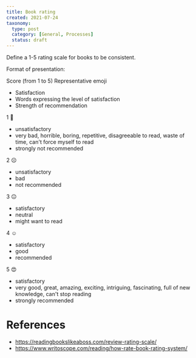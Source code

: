 ```yaml
---
title: Book rating
created: 2021-07-24
taxonomy:
  type: post
  category: [General, Processes]
  status: draft
---
```


Define a 1-5 rating scale for books to be consistent.

Format of presentation:

Score (from 1 to 5) Representative emoji
* Satisfaction
* Words expressing the level of satisfaction
* Strength of recommendation

1 🤮
* unsatisfactory
* very bad, horrible, boring, repetitive, disagreeable to read, waste of time, can't force myself to read
* strongly not recommended

2 ☹️
* unsatisfactory
* bad
* not recommended

3 😐
* satisfactory
* neutral
* might want to read

4 ☺️
* satisfactory
* good
* recommended

5 😍
* satisfactory
* very good, great, amazing, exciting, intriguing, fascinating, full of new knowledge, can't stop reading
* strongly recommended

# References
* https://readingbookslikeaboss.com/review-rating-scale/
* https://www.writoscope.com/reading/how-rate-book-rating-system/
